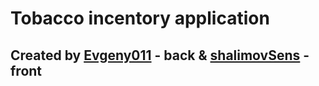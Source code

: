 # Tobacco incentory application

## Created by [Evgeny011](https://github.com/Evgeny011) - back & [shalimovSens](https://github.com/shalimovSens) - front
